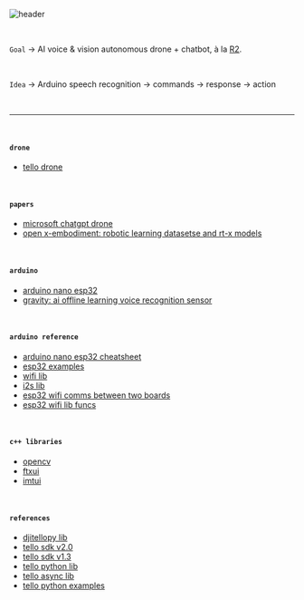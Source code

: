 ![header](https://i.imgur.com/cygGwy6.png)

<br>

`Goal` → AI voice & vision autonomous drone + chatbot, à la [R2](https://www.starwars.com/databank/r2-d2/).

<br>

`Idea` → Arduino speech recognition → commands → response → action

<br>

---

<br>

#### `drone`

* [tello drone](https://www.ryzerobotics.com/tello)

<br>

#### `papers`

* [microsoft chatgpt drone](https://github.com/microsoft/PromptCraft-Robotics)
* [open x-embodiment: robotic learning datasetse and rt-x models](https://robotics-transformer-x.github.io)

<br>

#### `arduino`

* [arduino nano esp32](https://store-usa.arduino.cc/products/nano-esp32?selectedStore=us)
* [gravity: ai offline learning voice recognition sensor](https://www.dfrobot.com/product-2665.html)

<br>

#### `arduino reference`

* [arduino nano esp32 cheatsheet](https://docs.arduino.cc/tutorials/nano-esp32/cheat-sheet)
* [esp32 examples](https://github.com/espressif/arduino-esp32/tree/master/cores/esp32)
* [wifi lib](https://www.arduino.cc/reference/en/libraries/wifi/)
* [i2s lib](https://docs.arduino.cc/learn/built-in-libraries/i2s)
* [esp32 wifi comms between two boards](https://randomnerdtutorials.com/esp32-client-server-wi-fi/)
* [esp32 wifi lib funcs](https://randomnerdtutorials.com/esp32-useful-wi-fi-functions-arduino/)

<br>

#### `c++ libraries`

* [opencv](https://github.com/opencv/opencv)
* [ftxui](https://github.com/ArthurSonzogni/FTXUI)
* [imtui](https://github.com/ggerganov/imtui)

<br>

#### `references`

* [djitellopy lib](https://github.com/damiafuentes/DJITelloPy)
* [tello sdk v2.0](https://dl-cdn.ryzerobotics.com/downloads/Tello/Tello%20SDK%202.0%20User%20Guide.pdf)
* [tello sdk v1.3](https://dl-cdn.ryzerobotics.com/downloads/tello/20180910/Tello%20SDK%20Documentation%20EN_1.3.pdf)
* [tello python lib](https://github.com/dji-sdk/Tello-Python)
* [tello async lib](https://github.com/robagar/tello-asyncio)
* [tello python examples](https://github.com/dji-sdk/Tello-Python)
